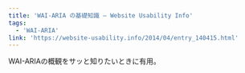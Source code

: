```yaml
---
title: 'WAI-ARIA の基礎知識 — Website Usability Info'
tags:
  - 'WAI-ARIA'
link: 'https://website-usability.info/2014/04/entry_140415.html'
---
```


WAI-ARIAの概観をサッと知りたいときに有用。
